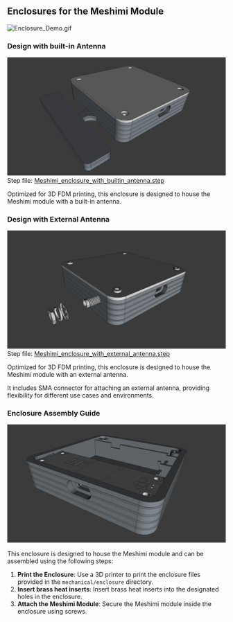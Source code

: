 ## Enclosures for the Meshimi Module

![Enclosure_Demo.gif](../assets/Enclosure_Demo.gif)

### Design with built-in Antenna

![Meshimi_enclosure_with_builtin_antenna.jpg](../assets/Meshimi_enclosure_with_builtin_antenna.jpg)
Step file: [Meshimi_enclosure_with_builtin_antenna.step](../mechanical/enclosure/Meshimi_enclosure_with_builtin_antenna.step)

Optimized for 3D FDM printing, this enclosure is designed to house the Meshimi module with a built-in antenna.

### Design with External Antenna

![Meshimi_enclosure_with_external_antenna.jpg](../assets/Meshimi_enclosure_with_external_antenna.jpg)
Step file: [Meshimi_enclosure_with_external_antenna.step](../mechanical/enclosure/Meshimi_enclosure_with_external_antenna.step)

Optimized for 3D FDM printing, this enclosure is designed to house the Meshimi module with an external antenna. 

It includes SMA connector for attaching an external antenna, providing flexibility for different use cases and environments.

### Enclosure Assembly Guide

![Meshimi_enclosure.jpg](../assets/Meshimi_enclosure.jpg)

This enclosure is designed to house the Meshimi module and can be assembled using the following steps:
1. **Print the Enclosure**: Use a 3D printer to print the enclosure files provided in the `mechanical/enclosure` directory.
2. **Insert brass heat inserts**: Insert brass heat inserts into the designated holes in the enclosure.
3. **Attach the Meshimi Module**: Secure the Meshimi module inside the enclosure using screws.

[//]: # (TODO: Improve the assembly guide with more detailed instructions and images.)